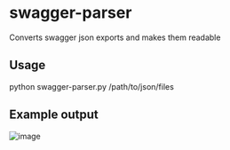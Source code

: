 # swagger-parser
Converts swagger json exports and makes them readable 

## Usage
python swagger-parser.py /path/to/json/files


## Example output
![image](https://github.com/fancyc-bsi/swagger-parser/assets/85493503/b16bcdfc-2fea-4d1c-b876-197b057825ea)
